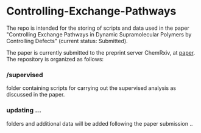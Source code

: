# Controlling-Exchange-Pathways
The repo is intended for the storing of scripts and data used in the paper "Controlling Exchange Pathways in Dynamic Supramolecular Polymers by Controlling Defects" (current status: Submitted).

The paper is currently submitted to the preprint server ChemRxiv, at [paper](https://chemrxiv.org/s/db6eefa9556e78382f86).
The repository is organized as follows:

### /supervised
folder containing scripts for carrying out the supervised analysis as discussed in the paper.

### updating ...
folders and additional data will be added following the paper submission ..
